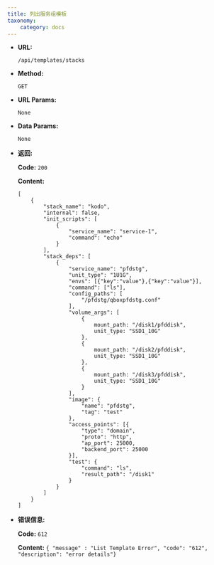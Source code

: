 ```yaml
---
title: 列出服务组模板
taxonomy:
    category: docs
---
```

 
* **URL:**

    `/api/templates/stacks`

* **Method:**

    `GET`

* **URL Params:**

	`None`

* **Data Params:**

    `None`

* **返回:**

	**Code:** `200`

	**Content:** 
	
	```
	[
		{
			"stack_name": "kodo",
			"internal": false,
			"init_scripts": [
				{
					"service_name": "service-1",
					"command": "echo"
				}
			],
			"stack_deps": [
				{
					"service_name": "pfdstg",
					"unit_type": "1U1G",
					"envs": [{"key":"value"},{"key":"value"}],
					"command": ["ls"],
					"config_paths": [
						"/pfdstg/qboxpfdstg.conf"
					],
					"volume_args": [
						{
							mount_path: "/disk1/pfddisk",
							unit_type: "SSD1_10G"
						},
						{
							mount_path: "/disk2/pfddisk",
							unit_type: "SSD1_10G"
						},
						{
							mount_path: "/disk3/pfddisk",
							unit_type: "SSD1_10G"
						}
					],
					"image": {
						"name": "pfdstg",
						"tag": "test"
					},
					"access_points": [{
						"type": "domain",
						"proto": "http",
						"ap_port": 25000,
						"backend_port": 25000
					}],
					"test": {
						"command": "ls",
						"result_path": "/disk1"
					}
				}
			]
		}
	]
	```	
* **错误信息:**

	**Code:** `612`
  	
  	**Content:** `{ "message" : "List Template Error", "code": "612", "description": "error details"}`
